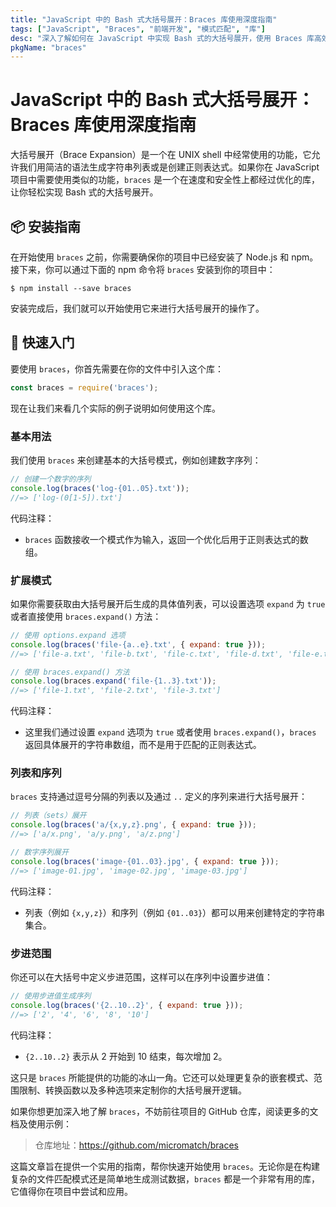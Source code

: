 ```yaml
---
title: "JavaScript 中的 Bash 式大括号展开：Braces 库使用深度指南"
tags: ["JavaScript", "Braces", "前端开发", "模式匹配", "库"]
desc: "深入了解如何在 JavaScript 中实现 Bash 式的大括号展开，使用 Braces 库高效创建正则表达式和字符串模式。"
pkgName: "braces"
---
```


# JavaScript 中的 Bash 式大括号展开：Braces 库使用深度指南

大括号展开（Brace Expansion）是一个在 UNIX shell 中经常使用的功能，它允许我们用简洁的语法生成字符串列表或是创建正则表达式。如果你在 JavaScript 项目中需要使用类似的功能，`braces` 是一个在速度和安全性上都经过优化的库，让你轻松实现 Bash 式的大括号展开。

## 📦 安装指南

在开始使用 `braces` 之前，你需要确保你的项目中已经安装了 Node.js 和 npm。接下来，你可以通过下面的 npm 命令将 `braces` 安装到你的项目中：

```shell
$ npm install --save braces
```

安装完成后，我们就可以开始使用它来进行大括号展开的操作了。

## 🚀 快速入门

要使用 `braces`，你首先需要在你的文件中引入这个库：

```javascript
const braces = require('braces');
```

现在让我们来看几个实际的例子说明如何使用这个库。

### 基本用法

我们使用 `braces` 来创建基本的大括号模式，例如创建数字序列：

```javascript
// 创建一个数字的序列
console.log(braces('log-{01..05}.txt'));
//=> ['log-(0[1-5]).txt']
```

代码注释：
- `braces` 函数接收一个模式作为输入，返回一个优化后用于正则表达式的数组。

### 扩展模式

如果你需要获取由大括号展开后生成的具体值列表，可以设置选项 `expand` 为 `true` 或者直接使用 `braces.expand()` 方法：

```javascript
// 使用 options.expand 选项
console.log(braces('file-{a..e}.txt', { expand: true }));
//=> ['file-a.txt', 'file-b.txt', 'file-c.txt', 'file-d.txt', 'file-e.txt']

// 使用 braces.expand() 方法
console.log(braces.expand('file-{1..3}.txt'));
//=> ['file-1.txt', 'file-2.txt', 'file-3.txt']
```

代码注释：
- 这里我们通过设置 `expand` 选项为 `true` 或者使用 `braces.expand()`，`braces` 返回具体展开的字符串数组，而不是用于匹配的正则表达式。

### 列表和序列

`braces` 支持通过逗号分隔的列表以及通过 `..` 定义的序列来进行大括号展开：

```javascript
// 列表（sets）展开
console.log(braces('a/{x,y,z}.png', { expand: true }));
//=> ['a/x.png', 'a/y.png', 'a/z.png']

// 数字序列展开
console.log(braces('image-{01..03}.jpg', { expand: true }));
//=> ['image-01.jpg', 'image-02.jpg', 'image-03.jpg']
```

代码注释：
- 列表（例如 `{x,y,z}`）和序列（例如 `{01..03}`）都可以用来创建特定的字符串集合。

### 步进范围

你还可以在大括号中定义步进范围，这样可以在序列中设置步进值：

```javascript
// 使用步进值生成序列
console.log(braces('{2..10..2}', { expand: true }));
//=> ['2', '4', '6', '8', '10']
```

代码注释：
- `{2..10..2}` 表示从 2 开始到 10 结束，每次增加 2。

这只是 `braces` 所能提供的功能的冰山一角。它还可以处理更复杂的嵌套模式、范围限制、转换函数以及多种选项来定制你的大括号展开逻辑。

如果你想更加深入地了解 `braces`，不妨前往项目的 GitHub 仓库，阅读更多的文档及使用示例：

> 仓库地址：https://github.com/micromatch/braces

这篇文章旨在提供一个实用的指南，帮你快速开始使用 `braces`。无论你是在构建复杂的文件匹配模式还是简单地生成测试数据，`braces` 都是一个非常有用的库，它值得你在项目中尝试和应用。